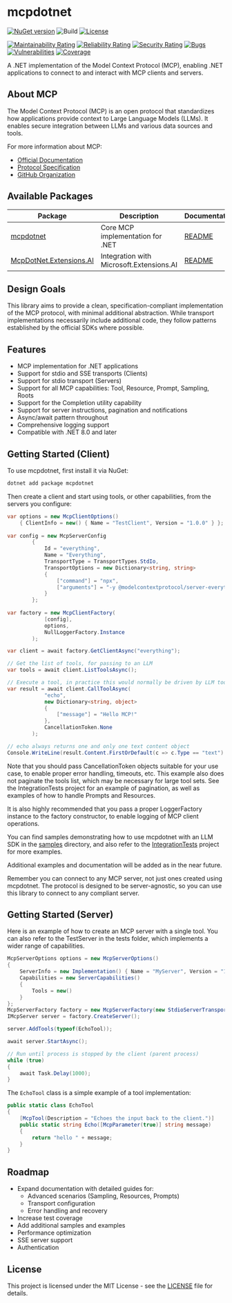 # mcpdotnet
[![NuGet version](https://img.shields.io/nuget/v/mcpdotnet.svg)](https://www.nuget.org/packages/mcpdotnet/)
![Build](https://github.com/PederHP/mcpdotnet/actions/workflows/ci.yml/badge.svg?branch=main)
[![License](https://img.shields.io/badge/license-MIT-blue.svg)](LICENSE)

[![Maintainability Rating](https://sonarcloud.io/api/project_badges/measure?project=PederHP_mcpdotnet&metric=sqale_rating)](https://sonarcloud.io/summary/new_code?id=PederHP_mcpdotnet)
[![Reliability Rating](https://sonarcloud.io/api/project_badges/measure?project=PederHP_mcpdotnet&metric=reliability_rating)](https://sonarcloud.io/summary/new_code?id=PederHP_mcpdotnet)
[![Security Rating](https://sonarcloud.io/api/project_badges/measure?project=PederHP_mcpdotnet&metric=security_rating)](https://sonarcloud.io/summary/new_code?id=PederHP_mcpdotnet)
[![Bugs](https://sonarcloud.io/api/project_badges/measure?project=PederHP_mcpdotnet&metric=bugs)](https://sonarcloud.io/summary/new_code?id=PederHP_mcpdotnet)
[![Vulnerabilities](https://sonarcloud.io/api/project_badges/measure?project=PederHP_mcpdotnet&metric=vulnerabilities)](https://sonarcloud.io/summary/new_code?id=PederHP_mcpdotnet)
[![Coverage](https://sonarcloud.io/api/project_badges/measure?project=PederHP_mcpdotnet&metric=coverage)](https://sonarcloud.io/summary/new_code?id=PederHP_mcpdotnet)

A .NET implementation of the Model Context Protocol (MCP), enabling .NET applications to connect to and interact with MCP clients and servers.

## About MCP

The Model Context Protocol (MCP) is an open protocol that standardizes how applications provide context to Large Language Models (LLMs). It enables secure integration between LLMs and various data sources and tools.

For more information about MCP:
- [Official Documentation](https://modelcontextprotocol.io/)
- [Protocol Specification](https://spec.modelcontextprotocol.io/)
- [GitHub Organization](https://github.com/modelcontextprotocol)

## Available Packages

| Package | Description | Documentation |
|---------|-------------|---------------|
| [mcpdotnet](src/mcpdotnet) | Core MCP implementation for .NET | [README](README.md) |
| [McpDotNet.Extensions.AI](src/McpDotNet.Extensions.AI) | Integration with Microsoft.Extensions.AI | [README](src/McpDotNet.Extensions.AI/README.md) |

## Design Goals

This library aims to provide a clean, specification-compliant implementation of the MCP protocol, with minimal additional abstraction. While transport implementations necessarily include additional code, they follow patterns established by the official SDKs where possible.

## Features

- MCP implementation for .NET applications
- Support for stdio and SSE transports (Clients)
- Support for stdio transport (Servers)
- Support for all MCP capabilities: Tool, Resource, Prompt, Sampling, Roots
- Support for the Completion utility capability
- Support for server instructions, pagination and notifications
- Async/await pattern throughout
- Comprehensive logging support
- Compatible with .NET 8.0 and later

## Getting Started (Client)

To use mcpdotnet, first install it via NuGet:

```powershell
dotnet add package mcpdotnet
```

Then create a client and start using tools, or other capabilities, from the servers you configure:
```csharp
var options = new McpClientOptions() 
    { ClientInfo = new() { Name = "TestClient", Version = "1.0.0" } };
	
var config = new McpServerConfig
        {
            Id = "everything",
            Name = "Everything",
            TransportType = TransportTypes.StdIo,
            TransportOptions = new Dictionary<string, string>
            {
                ["command"] = "npx",
                ["arguments"] = "-y @modelcontextprotocol/server-everything",
            }
        };
		
var factory = new McpClientFactory(
            [config],
            options,
            NullLoggerFactory.Instance
        );

var client = await factory.GetClientAsync("everything");

// Get the list of tools, for passing to an LLM
var tools = await client.ListToolsAsync();

// Execute a tool, in practice this would normally be driven by LLM tool invocations
var result = await client.CallToolAsync(
            "echo",
            new Dictionary<string, object>
            {
                ["message"] = "Hello MCP!"
            },
            CancellationToken.None
        );

// echo always returns one and only one text content object
Console.WriteLine(result.Content.FirstOrDefault(c => c.Type == "text").Text);
```

Note that you should pass CancellationToken objects suitable for your use case, to enable proper error handling, timeouts, etc. This example also does not paginate the tools list, which may be necessary for large tool sets. See the IntegrationTests project for an example of pagination, as well as examples of how to handle Prompts and Resources.

It is also highly recommended that you pass a proper LoggerFactory instance to the factory constructor, to enable logging of MCP client operations.

You can find samples demonstrating how to use mcpdotnet with an LLM SDK in the [samples](samples) directory, and also refer to the [IntegrationTests](test/McpDotNet.IntegrationTests) project for more examples.

Additional examples and documentation will be added as in the near future.

Remember you can connect to any MCP server, not just ones created using mcpdotnet. The protocol is designed to be server-agnostic, so you can use this library to connect to any compliant server.

## Getting Started (Server)

Here is an example of how to create an MCP server with a single tool. You can also refer to the TestServer in the tests folder, which implements a wider range of capabilities.

```csharp
McpServerOptions options = new McpServerOptions()
{
    ServerInfo = new Implementation() { Name = "MyServer", Version = "1.0.0" },
    Capabilities = new ServerCapabilities()
    {
        Tools = new()
    }
};
McpServerFactory factory = new McpServerFactory(new StdioServerTransport("MyServer", loggerFactory), options, loggerFactory);
IMcpServer server = factory.CreateServer();

server.AddTools(typeof(EchoTool));

await server.StartAsync();

// Run until process is stopped by the client (parent process)
while (true)
{
    await Task.Delay(1000);
}
```

The `EchoTool` class is a simple example of a tool implementation:
```csharp
public static class EchoTool
{
    [McpTool(Description = "Echoes the input back to the client.")]
    public static string Echo([McpParameter(true)] string message)
    {
        return "hello " + message;
    }
}
```

## Roadmap

- Expand documentation with detailed guides for:
  - Advanced scenarios (Sampling, Resources, Prompts)
  - Transport configuration
  - Error handling and recovery
- Increase test coverage
- Add additional samples and examples
- Performance optimization
- SSE server support
- Authentication

## License

This project is licensed under the MIT License - see the [LICENSE](LICENSE) file for details.
